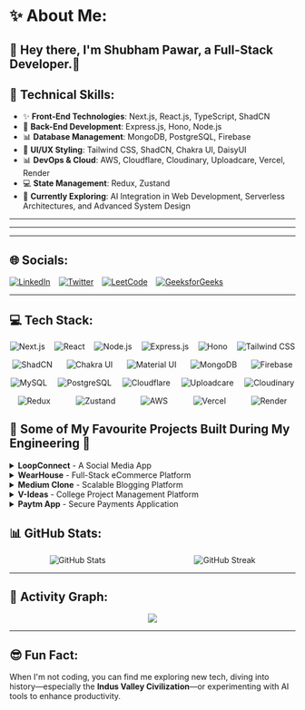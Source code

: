 # ✨ About Me:

👋 Hey there, I'm **Shubham Pawar**, a Full-Stack Developer.🚀
---

## 🔧 **Technical Skills:**

- ✨ **Front-End Technologies**: Next.js, React.js, TypeScript, ShadCN
- 🔧 **Back-End Development**: Express.js, Hono, Node.js
- 📊 **Database Management**: MongoDB, PostgreSQL, Firebase
- 🎨 **UI/UX Styling**: Tailwind CSS, ShadCN, Chakra UI, DaisyUI
- 📊 **DevOps & Cloud**: AWS, Cloudflare, Cloudinary, Uploadcare, Vercel, Render
- 💻 **State Management**: Redux, Zustand
- 🌱 **Currently Exploring**: AI Integration in Web Development, Serverless Architectures, and Advanced System Design

---



---


---


## 🌐 Socials:
<div style="display: flex; align-items: center; gap: 15px;">
  <a href="https://www.linkedin.com/in/shubham-pawar-4231311a4/">
    <img src="https://img.shields.io/badge/LinkedIn-%230077B5.svg?logo=linkedin&logoColor=white" alt="LinkedIn" />
  </a>
  <a href="https://x.com/Shubhampawar484">
    <img src="https://img.shields.io/badge/X-black.svg?logo=X&logoColor=white" alt="Twitter" />
  </a>
  <a href="https://leetcode.com/shubhampawar4036/">
    <img src="https://img.shields.io/badge/LeetCode-%23000000.svg?logo=leetcode&logoColor=white" alt="LeetCode" />
  </a>
  <a href="https://auth.geeksforgeeks.org/user/shubhampa9xnw/">
    <img src="https://img.shields.io/badge/GeeksforGeeks-%2300C853.svg?logo=geeksforgeeks&logoColor=white" alt="GeeksforGeeks" />
  </a>
</div>

---

## 💻 Tech Stack:
<div style="display: flex; flex-wrap: wrap; gap: 15px; justify-content: space-around;">
  <img src="https://img.shields.io/badge/next-black?style=for-the-badge&logo=next.js&logoColor=white" alt="Next.js" />
  <img src="https://img.shields.io/badge/react-%2320232a.svg?style=for-the-badge&logo=react&logoColor=%2361DAFB" alt="React" />
  <img src="https://img.shields.io/badge/node.js-6DA55F?style=for-the-badge&logo=node.js&logoColor=white" alt="Node.js" />
  <img src="https://img.shields.io/badge/express.js-%23404d59.svg?style=for-the-badge&logo=express&logoColor=white" alt="Express.js" />
  <img src="https://img.shields.io/badge/hono-black?style=for-the-badge&logoColor=white" alt="Hono" />
  <img src="https://img.shields.io/badge/tailwindcss-%2338B2AC.svg?style=for-the-badge&logo=tailwind-css&logoColor=white" alt="Tailwind CSS" />
  <img src="https://img.shields.io/badge/shadcn-%23F7F7F7.svg?style=for-the-badge&logo=tailwindcss&logoColor=black" alt="ShadCN" />
  <img src="https://img.shields.io/badge/chakraui-%233197F7.svg?style=for-the-badge&logo=chakraui&logoColor=white" alt="Chakra UI" />
  <img src="https://img.shields.io/badge/material--ui-%230081CB.svg?style=for-the-badge&logo=mui&logoColor=white" alt="Material UI" />
  <img src="https://img.shields.io/badge/mongodb-%234ea94b.svg?style=for-the-badge&logo=mongodb&logoColor=white" alt="MongoDB" />
  <img src="https://img.shields.io/badge/firebase-%23039BE5.svg?style=for-the-badge&logo=firebase" alt="Firebase" />
  <img src="https://img.shields.io/badge/mysql-%234479A1.svg?style=for-the-badge&logo=mysql&logoColor=white" alt="MySQL" />
  <img src="https://img.shields.io/badge/postgresql-%23316192.svg?style=for-the-badge&logo=postgresql&logoColor=white" alt="PostgreSQL" />
  <img src="https://img.shields.io/badge/cloudflare-F38020?style=for-the-badge&logo=Cloudflare&logoColor=white" alt="Cloudflare" />
  <img src="https://img.shields.io/badge/uploadcare-%230078FF.svg?style=for-the-badge&logo=uploadcare&logoColor=white" alt="Uploadcare" />
  <img src="https://img.shields.io/badge/cloudinary-%233448C5.svg?style=for-the-badge&logo=cloudinary&logoColor=white" alt="Cloudinary" />
  <img src="https://img.shields.io/badge/redux-%23593d88.svg?style=for-the-badge&logo=redux&logoColor=white" alt="Redux" />
  <img src="https://img.shields.io/badge/zustand-black?style=for-the-badge&logoColor=white" alt="Zustand" />
  <img src="https://img.shields.io/badge/aws-%23FF9900.svg?style=for-the-badge&logo=amazon-aws&logoColor=white" alt="AWS" />
  <img src="https://img.shields.io/badge/vercel-%23000000.svg?style=for-the-badge&logo=vercel&logoColor=white" alt="Vercel" />
  <img src="https://img.shields.io/badge/render-%230066CC.svg?style=for-the-badge&logo=render&logoColor=white" alt="Render" />
</div>


## 🚀 Some of My Favourite Projects Built During My Engineering 😤  

<details>  
  <summary><strong>LoopConnect</strong> - A Social Media App</summary>  

  - Built using **React, Firebase, and Tailwind CSS**  
  - Features: **Real-time chat, user authentication, post creation, likes, comments, and friend requests**  
  - Utilized **Firebase Auth & JWT for secure authentication**   
  - [Demo](#) | [Code](https://github.com/shubhampawar4841/LoopConnect)  
</details>  

<details>  
  <summary><strong>WearHouse</strong> - Full-Stack eCommerce Platform</summary>  

  - Built using **MERN Stack, Tailwind CSS, and ShadCN UI**  
  - Features: **Secure payments, product management, order tracking, user authentication, and an admin dashboard**  
  - Optimized for **performance & scalability**  
  - Deployed on **Vercel**  
  - [Demo](https://ecommerce-web-five-psi.vercel.app) | [Code](https://github.com/shubhampawar4841/WearHouse)  
</details>  

<details>  
  <summary><strong>Medium Clone</strong> - Scalable Blogging Platform</summary>  

  - Built using **React.js, TypeScript, Node.js, PostgreSQL, and Prisma**  
  - Achieved **performance improvement** through optimized architecture  
  - Implemented **JWT-based authentication & Zod validation**, reducing security vulnerabilities by  
  - Optimized database operations with **PostgreSQL connection pooling**, making data retrieval faster**  
  - Deployed **microservices architecture on Cloudflare Workers**, ensuring uptime & lower latency**  
  - [Demo](https://medium-blog-simple.vercel.app) | [Code](https://github.com/shubhampawar4841/Medium)  
</details>  

<details>  
  <summary><strong>V-Ideas</strong> - College Project Management Platform</summary>  

  - Built using **React.js, Node.js, MongoDB, Socket.IO, JWT, and TailwindCSS**  
  - Used by **1000+ students & faculty** to **store, manage, and collaborate on projects**  
  - Integrated **real-time chat, group management, and approval workflows**, improving team efficiency  
  - Designed a **secure admin panel for onboarding & access control**, ensuring seamless project tracking  
  - [Demo](https://v-ideass.vercel.app) | [Code]([https://github.com/shubhampawar4841/](https://github.com/Kshitijgith/V-Ideass)  
</details>  

<details>  
  <summary><strong>Paytm App</strong> - Secure Payments Application</summary>  

  - Built using **React.js, Node.js, Express, MongoDB, Vite, and TailwindCSS**  
  - Enables **secure money transfers, user authentication, and account management**  
  - Developed **backend with Express.js & MongoDB**, ensuring **secure API routes & database integrity**  
  - Built a **responsive UI with React & Vite**, supporting **transaction history, balance tracking & friend search**  
  - [Demo](#) | [Code](https://github.com/shubhampawar4841/Paytm-)  
</details>  


## 📊 GitHub Stats:
<div style="display: flex; flex-wrap: wrap; justify-content: space-around; gap: 15px;">
  <img src="https://github-readme-stats.vercel.app/api?username=shubhampawar4841&theme=dark&show_icons=true&hide_border=true&count_private=true" alt="GitHub Stats" />
  <img src="https://github-readme-streak-stats.herokuapp.com/?user=shubhampawar4841&theme=dark&hide_border=true" alt="GitHub Streak" />
</div>

---

## 🚀 Activity Graph:
<p align="center">
  <a href="https://github.com/shubhampawar4841/github-readme-activity-graph">
    <img src="https://github-readme-activity-graph.vercel.app/graph?username=shubhampawar4841&bg_color=282a35&color=ffffff&line=ec7696&point=ffffff&area=true&hide_border=true">
  </a>
</p>


---

## 😎 Fun Fact:
When I'm not coding, you can find me exploring new tech, diving into history—especially the **Indus Valley Civilization**—or experimenting with AI tools to enhance productivity.

